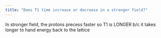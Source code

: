 ```yaml
---
title: "Does T1 time increase or decrease in a stronger field?"
---
```

In stronger field, the protons precess faster so T1 is LONGER b/c it takes longer to hand energy back to the lattice

